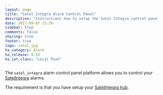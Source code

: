 ```yaml
---
layout: page
title: "Satel Integra Alarm Control Panel"
description: "Instructions how to setup the Satel Integra control panel within Home Assistant."
date: 2017-09-07 13:28
sidebar: true
comments: false
sharing: true
footer: true
logo: satel.jpg
ha_category: Alarm
ha_release: 0.54
ha_iot_class: "Local Push"
---
```



The `satel_integra` alarm control panel platform allows you to control your [SatelIntegra](http://www.satel.pl/en/) alarms.

The requirement is that you have setup your [SatelIntegra hub](/components/satel_integra/).

